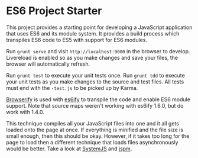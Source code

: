 # ES6 Project Starter

This project provides a starting point for developing a JavaScript application that uses ES6 and its module system. 
It provides a build process which transpiles ES6 code to ES5 with support for ES6 modules.

Run `grunt serve` and visit `http://localhost:9000` in the browser to develop. Livereload is enabled so as you make 
changes and save your files, the browser will automatically refresh.

Run `grunt test` to execute your unit tests once. Run `grunt tdd` to execute your unit tests as you make changes to 
the source and test files. All tests must end with the `-test.js` to be picked up by Karma.

[Browserify](http://browserify.org/) is used with [es6ify](https://github.com/thlorenz/es6ify) to transpile the code 
and enable ES6 module support. Note that source maps weren't working with es6ify 1.6.0, but do work with 1.4.0. 

This technique compiles all your JavaScript files into one and it all gets loaded onto the page at once. If 
everything is minified and the file size is small enough, then this should be okay. However, if it takes too long for
the page to load then a different technique that loads files asynchronously would be better. Take a look at 
[SystemJS](https://github.com/systemjs/systemjs) and [jspm](http://jspm.io/).
